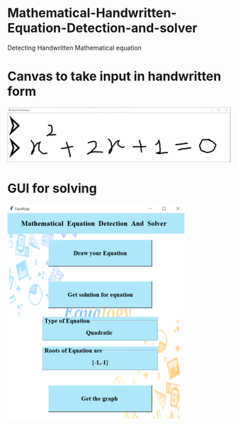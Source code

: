 # Mathematical-Handwritten-Equation-Detection-and-solver
Detecting Handwritten Mathematical equation
# Canvas to take input in handwritten form
![canvas](https://github.com/as959/Mathematical-Handwritten-Equation-Detection-and-solver/blob/master/canvas.PNG)

# GUI for solving
![gui_math](https://github.com/as959/Mathematical-Handwritten-Equation-Detection-and-solver/blob/master/math_gui.PNG)

